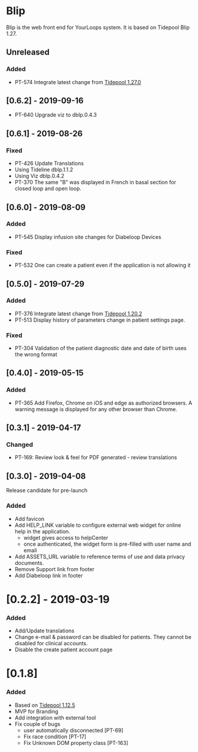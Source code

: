 # Blip
Blip is the web front end for YourLoops system.
It is based on Tidepool Blip 1.27.

## Unreleased
### Added
- PT-574 Integrate latest change from [Tidepool 1.27.0](https://github.com/tidepool-org/blip/releases/tag/v1.27.0)

## [0.6.2] - 2019-09-16
- PT-640 Upgrade viz to dblp.0.4.3

## [0.6.1] - 2019-08-26
### Fixed
- PT-426 Update Translations
- Using Tideline dblp.1.1.2
- Using Viz dblp.0.4.2
- PT-370 The same "B" was displayed in French in basal section for closed loop and open loop.

## [0.6.0] - 2019-08-09
### Added
- PT-545 Display infusion site changes for Diabeloop Devices

### Fixed
- PT-532 One can create a patient even if the application is not allowing it

## [0.5.0] - 2019-07-29
### Added
- PT-376 Integrate latest change from [Tidepool 1.20.2](https://github.com/tidepool-org/blip/releases/tag/v1.20.2)
- PT-513 Display history of parameters change in patient settings page.

### Fixed
- PT-304 Validation of the patient diagnostic date and date of birth uses the wrong format

## [0.4.0] - 2019-05-15

### Added
- PT-365 Add Firefox, Chrome on iOS and edge as authorized browsers. A warning message is displayed for any other browser than Chrome.

## [0.3.1] - 2019-04-17

### Changed
- PT-169: Review look & feel for PDF generated - review translations

## [0.3.0] - 2019-04-08
Release candidate for pre-launch

### Added
 - Add favicon
 - Add HELP_LINK variable to configure external web widget for online help in the application.
    - widget gives access to helpCenter
    - once authenticated, the widget form is pre-filled with user name and email
 - Add ASSETS_URL variable to reference terms of use and data privacy documents.
 - Remove Support link from footer
 - Add Diabeloop link in footer


# [0.2.2] - 2019-03-19

### Added
- Add/Update translations
- Change e-mail & password can be disabled for patients. They cannot be disabled for clinical accounts.
- Disable the create patient account page

# [0.1.8]

### Added
- Based on [Tidepool 1.12.5](https://github.com/tidepool-org/blip/releases/tag/v1.12.5)
- MVP for Branding
- Add integration with external tool
- Fix couple of bugs
   - user automatically disconnected [PT-69]
   - Fix race condition [PT-17]
   - Fix Unknown DOM property class [PT-163]
